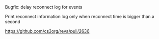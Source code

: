 Bugfix: delay reconnect log for events

Print reconnect information log only when reconnect time is bigger than a second

https://github.com/cs3org/reva/pull/2636

